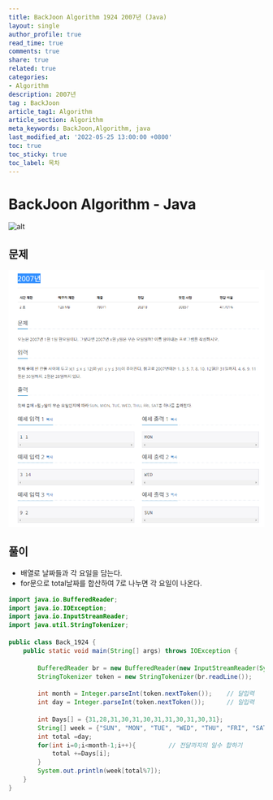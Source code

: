 ```yaml
---
title: BackJoon Algorithm 1924 2007년 (Java)
layout: single
author_profile: true
read_time: true
comments: true
share: true
related: true
categories:
- Algorithm
description: 2007년
tag : BackJoon
article_tag1: Algorithm
article_section: Algorithm
meta_keywords: BackJoon,Algorithm, java
last_modified_at: '2022-05-25 13:00:00 +0800'
toc: true
toc_sticky: true
toc_label: 목차
---
```


BackJoon Algorithm - Java
====================

![alt](https://d2gd6pc034wcta.cloudfront.net/images/logo@2x.png)

## 문제

![alt](/assets/images/post/Algorithm/1924.png)


## 풀이

* 배열로 날짜들과 각 요일을 담는다.
* for문으로 total날짜를 합산하여 7로 나누면 각 요일이 나온다.

```java
import java.io.BufferedReader;
import java.io.IOException;
import java.io.InputStreamReader;
import java.util.StringTokenizer;

public class Back_1924 {
    public static void main(String[] args) throws IOException {

        BufferedReader br = new BufferedReader(new InputStreamReader(System.in));
        StringTokenizer token = new StringTokenizer(br.readLine());

        int month = Integer.parseInt(token.nextToken());    // 달입력
        int day = Integer.parseInt(token.nextToken());      // 일입력

        int Days[] = {31,28,31,30,31,30,31,31,30,31,30,31};
        String[] week = {"SUN", "MON", "TUE", "WED", "THU", "FRI", "SAT"};
        int total =day;
        for(int i=0;i<month-1;i++){         // 전달까지의 일수 합하기
            total +=Days[i];
        }
        System.out.println(week[total%7]);
    }
}


```
